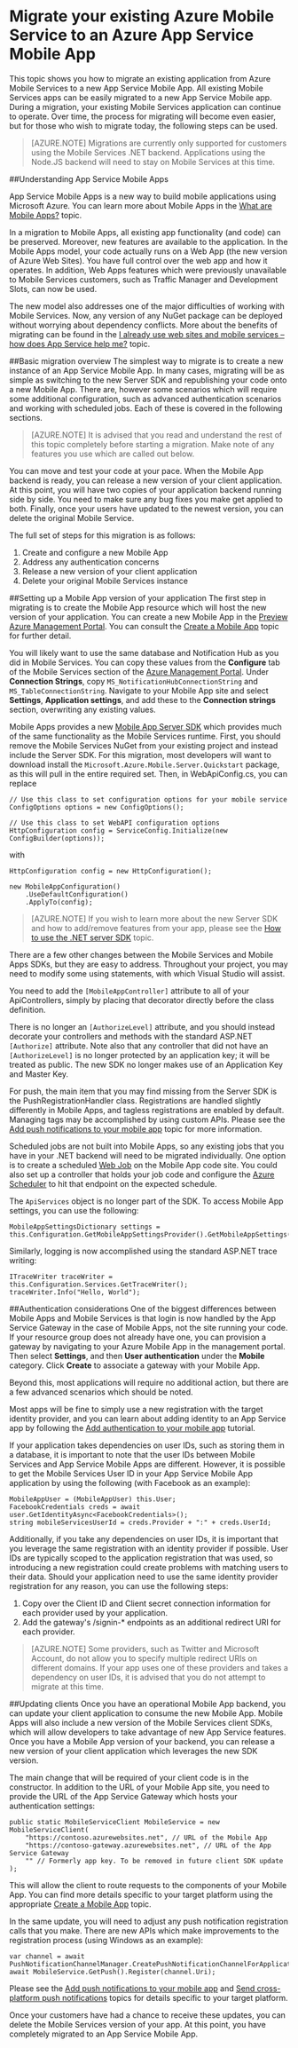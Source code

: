 ﻿<properties 
	pageTitle="Migrate from Mobile Services to an App Service Mobile App" 
	description="Learn how to easily migrate your Mobile Services application to an App Service Mobile App" 
	services="app-service\mobile" 
	documentationCenter="" 
	authors="mattchenderson" 
	manager="dwrede" 
	editor=""/>

<tags 
	ms.service="app-service" 
	ms.workload="mobile" 
	ms.tgt_pltfrm="mobile" 
	ms.devlang="dotnet" 
	ms.topic="article" 
	ms.date="08/11/2015" 
	ms.author="mahender"/>

# Migrate your existing Azure Mobile Service to an Azure App Service Mobile App

This topic shows you how to migrate an existing application from Azure Mobile Services to a new App Service Mobile App. All existing Mobile Services apps can be easily migrated to a new App Service Mobile app. During a migration, your existing Mobile Services application can continue to operate. Over time, the process for migrating will become even easier, but for those who wish to migrate today, the following steps can be used.

>[AZURE.NOTE] Migrations are currently only supported for customers using the Mobile Services .NET backend. Applications using the Node.JS backend will need to stay on Mobile Services at this time.

##<a name="understand"></a>Understanding App Service Mobile Apps

App Service Mobile Apps is a new way to build mobile applications using Microsoft Azure. You can learn more about Mobile Apps in the [What are Mobile Apps?] topic.

In a migration to Mobile Apps, all existing app functionality (and code) can be preserved. Moreover, new features are available to the application. In the Mobile Apps model, your code actually runs on a Web App (the new version of Azure Web Sites). You have full control over the web app and how it operates. In addition, Web Apps features which were previously unavailable to Mobile Services customers, such as Traffic Manager and Development Slots, can now be used. 

The new model also addresses one of the major difficulties of working with Mobile Services. Now, any version of any NuGet package can be deployed without worrying about dependency conflicts. More about the benefits of migrating can be found in the [I already use web sites and mobile services – how does App Service help me?] topic.

##<a name="overview"></a>Basic migration overview
The simplest way to migrate is to create a new instance of an App Service Mobile App. In many cases, migrating will be as simple as switching to the new Server SDK and republishing your code onto a new Mobile App. There are, however some scenarios which will require some additional configuration, such as advanced authentication scenarios and working with scheduled jobs. Each of these is covered in the following sections.

>[AZURE.NOTE] It is advised that you read and understand the rest of this topic completely before starting a migration. Make note of any features you use which are called out below.

You can move and test your code at your pace. When the Mobile App backend is ready, you can release a new version of your client application. At this point, you will have two copies of your application backend running side by side. You need to make sure any bug fixes you make get applied to both. Finally, once your users have updated to the newest version, you can delete the original Mobile Service.

The full set of steps for this migration is as follows:

1. Create and configure a new Mobile App
2. Address any authentication concerns
3. Release a new version of your client application
4. Delete your original Mobile Services instance


##<a name="mobile-app-version"></a>Setting up a Mobile App version of your application
The first step in migrating is to create the Mobile App resource which will host the new version of your application. You can create a new Mobile App in the [Preview Azure Management Portal]. You can consult the [Create a Mobile App] topic for further detail.

You will likely want to use the same database and Notification Hub as you did in Mobile Services. You can copy these values from the **Configure** tab of the Mobile Services section of the [Azure Management Portal]. Under **Connection Strings**, copy `MS_NotificationHubConnectionString` and `MS_TableConnectionString`. Navigate to your Mobile App site and select **Settings**, **Application settings**, and add these to the **Connection strings** section, overwriting any existing values.

Mobile Apps provides a new [Mobile App Server SDK] which provides much of the same functionality as the Mobile Services runtime. First, you should remove the Mobile Services NuGet from your existing project and instead include the Server SDK. For this migration, most developers will want to download install the `Microsoft.Azure.Mobile.Server.Quickstart` package, as this will pull in the entire required set. Then, in WebApiConfig.cs, you can replace 

    // Use this class to set configuration options for your mobile service
    ConfigOptions options = new ConfigOptions();
    
    // Use this class to set WebAPI configuration options
    HttpConfiguration config = ServiceConfig.Initialize(new ConfigBuilder(options));

with

    HttpConfiguration config = new HttpConfiguration();

    new MobileAppConfiguration()
	    .UseDefaultConfiguration()
	    .ApplyTo(config);


>[AZURE.NOTE] If you wish to learn more about the new Server SDK and how to add/remove features from your app, please see the [How to use the .NET server SDK] topic.

There are a few other changes between the Mobile Services and Mobile Apps SDKs, but they are easy to address. Throughout your project, you may need to modify some using statements, with which Visual Studio will assist.

You need to add the `[MobileAppController]` attribute to all of your ApiControllers, simply by placing that decorator directly before the class definition.

There is no longer an `[AuthorizeLevel]` attribute, and you should instead decorate your controllers and methods with the standard ASP.NET `[Authorize]` attribute. Note also that any controller that did not have an `[AuthorizeLevel]` is no longer protected by an application key; it will be treated as public. The new SDK no longer makes use of an Application Key and Master Key.

For push, the main item that you may find missing from the Server SDK is the PushRegistrationHandler class. Registrations are handled slightly differently in Mobile Apps, and tagless registrations are enabled by default. Managing tags may be accomplished by using custom APIs. Please see the [Add push notifications to your mobile app] topic for more information.

Scheduled jobs are not built into Mobile Apps, so any existing jobs that you have in your .NET backend will need to be migrated individually. One option is to create a scheduled [Web Job] on the Mobile App code site. You could also set up a controller that holds your job code and configure the [Azure Scheduler] to hit that endpoint on the expected schedule.

The `ApiServices` object is no longer part of the SDK. To access Mobile App settings, you can use the following:

    MobileAppSettingsDictionary settings = this.Configuration.GetMobileAppSettingsProvider().GetMobileAppSettings(); 

Similarly, logging is now accomplished using the standard ASP.NET trace writing:

    ITraceWriter traceWriter = this.Configuration.Services.GetTraceWriter();
    traceWriter.Info("Hello, World");  

##<a name="authentication"></a>Authentication considerations
One of the biggest differences between Mobile Apps and Mobile Services is that login is now handled by the App Service Gateway in the case of Mobile Apps, not the site running your code. If your resource group does not already have one, you can provision a gateway by navigating to your Azure Mobile App in the management portal. Then select **Settings**, and then **User authentication** under the **Mobile** category. Click **Create** to associate a gateway with your Mobile App.

Beyond this, most applications will require no additional action, but there are a few advanced scenarios which should be noted.

Most apps will be fine to simply use a new registration with the target identity provider, and you can learn about adding identity to an App Service app by following the [Add authentication to your mobile app] tutorial.

If your application takes dependencies on user IDs, such as storing them in a database, it is important to note that the user IDs between Mobile Services and App Service Mobile Apps are different. However, it is possible to get the Mobile Services User ID in your App Service Mobile App application by using the following (with Facebook as an example):

    MobileAppUser = (MobileAppUser) this.User;
    FacebookCredentials creds = await user.GetIdentityAsync<FacebookCredentials>();
    string mobileServicesUserId = creds.Provider + ":" + creds.UserId;

Additionally, if you take any dependencies on user IDs, it is important that you leverage the same registration with an identity provider  if possible. User IDs are typically scoped to the application registration that was used, so introducing a new registration could create problems with matching users to their data. Should your application need to use the same identity provider registration for any reason, you can use the following steps:

1. Copy over the Client ID and Client secret connection information for each provider used by your application.
2. Add the gateway's /signin-* endpoints as an additional redirect URI for each provider. 

>[AZURE.NOTE] Some providers, such as Twitter and Microsoft Account, do not allow you to specify multiple redirect URIs on different domains. If your app uses one of these providers and takes a dependency on user IDs, it is advised that you do not attempt to migrate at this time.

##<a name="updating-clients"></a>Updating clients
Once you have an operational Mobile App backend, you can update your client application to consume the new Mobile App. Mobile Apps will also include a new version of the Mobile Services client SDKs, which will allow developers to take advantage of new App Service features. Once you have a Mobile App version of your backend, you can release a new version of your client application which leverages the new SDK version.

The main change that will be required of your client code is in the constructor. In addition to the URL of your Mobile App site, you need to provide the URL of the App Service Gateway which hosts your authentication settings:

    public static MobileServiceClient MobileService = new MobileServiceClient(
        "https://contoso.azurewebsites.net", // URL of the Mobile App
        "https://contoso-gateway.azurewebsites.net", // URL of the App Service Gateway
        "" // Formerly app key. To be removed in future client SDK update
    );

This will allow the client to route requests to the components of your Mobile App. You can find more details specific to your target platform using the appropriate [Create a Mobile App] topic.

In the same update, you will need to adjust any push notification registration calls that you make. There are new APIs which make improvements to the registration process (using Windows as an example):

    var channel = await PushNotificationChannelManager.CreatePushNotificationChannelForApplicationAsync();
    await MobileService.GetPush().Register(channel.Uri); 

Please see the [Add push notifications to your mobile app] and [Send cross-platform push notifications] topics for details specific to your target platform.

Once your customers have had a chance to receive these updates, you can delete the Mobile Services version of your app. At this point, you have completely migrated to an App Service Mobile App.

<!-- URLs. -->

[Preview Azure Management Portal]: https://portal.azure.com/
[Azure Management Portal]: https://manage.windowsazure.com/
[What are Mobile Apps?]: app-service-mobile-value-prop-preview.md
[I already use web sites and mobile services – how does App Service help me?]: /en-us/documentation/articles/app-service-mobile-value-prop-migration-from-mobile-services-preview
[Mobile App Server SDK]: http://www.nuget.org/packages/microsoft.azure.mobile.server
[Create a Mobile App]: app-service-mobile-dotnet-backend-xamarin-ios-get-started-preview.md
[Add push notifications to your mobile app]: app-service-mobile-dotnet-backend-xamarin-ios-get-started-push-preview.md
[Add authentication to your mobile app]: app-service-mobile-dotnet-backend-xamarin-ios-get-started-users-preview.md
[Azure Scheduler]: /en-us/documentation/services/scheduler/
[Web Job]: ../app-service-web/websites-webjobs-resources.md
[Send cross-platform push notifications]: app-service-mobile-dotnet-backend-xamarin-ios-push-notifications-to-user-preview.md 
[How to use the .NET server SDK]: app-service-mobile-dotnet-backend-how-to-use-server-sdk.md
